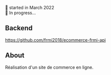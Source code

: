📅 started in March 2022  
🧱 In progress...

## Backend

https://github.com/frmi2018/ecommerce-frmi-api

## About

Réalisation d'un site de commerce en ligne.
